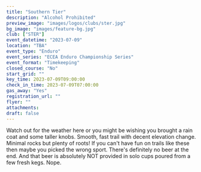 ```yaml
---
title: "Southern Tier"
description: "Alcohol Prohibited"
preview_image: "images/logos/clubs/ster.jpg"
bg_image: "images/feature-bg.jpg"
club: ["STER"]
event_datetime: "2023-07-09"
location: "TBA"
event_type: "Enduro"
event_series: "ECEA Enduro Championship Series"
event_format: "Timekeeping"
closed_course: "No"
start_grid: ""
key_time: 2023-07-09T09:00:00
check_in_time: 2023-07-09T07:00:00
gas_away: "Yes"
registration_url: ""
flyer: ""
attachments:
draft: false
---
```


Watch out for the weather here or you might be wishing you brought a rain coat and some taller knobs. Smooth, fast trail with decent elevation change. Minimal rocks but plenty of roots! If you can't have fun on trails like these then maybe you picked the wrong sport. There's definitely no beer at the end. And that beer is absolutely NOT provided in solo cups poured from a few fresh kegs. Nope.